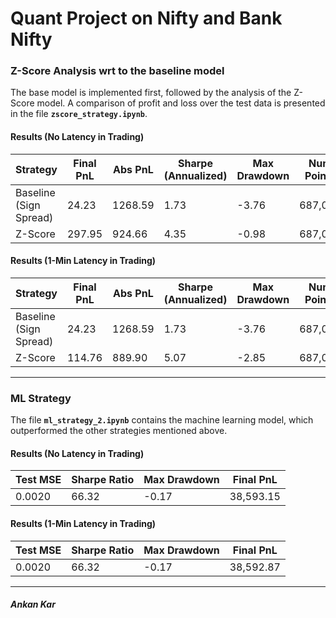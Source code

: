 # Quant Project on Nifty and Bank Nifty  

### Z-Score Analysis wrt to the baseline model 
The base model is implemented first, followed by the analysis of the Z-Score model. A comparison of profit and loss over the test data is presented in the file **`zscore_strategy.ipynb`**.  

#### Results (No Latency in Trading)  
| Strategy                         | Final PnL  | Abs PnL     | Sharpe (Annualized) | Max Drawdown | Num Points | Approx. Trades |
|----------------------------------|------------|-------------|----------------------|--------------|------------|----------------|
| Baseline (Sign Spread)           | 24.23      | 1268.59     | 1.73                 | -3.76        | 687,013    | 310            |
| Z-Score                          | 297.95     | 924.66      | 4.35                 | -0.98        | 687,013    | 5413           |

#### Results (1-Min Latency in Trading)  
| Strategy                    | Final PnL  | Abs PnL     | Sharpe (Annualized)  | Max Drawdown | Num Points | Approx. Trades |
|-----------------------------|------------|-------------|----------------------|--------------|------------|----------------|
| Baseline (Sign Spread)      | 24.23      | 1268.59     | 1.73                 | -3.76        | 687,013    | 310            |
| Z-Score                     | 114.76     | 889.90      | 5.07                 | -2.85        | 687,013    | 5400           |  

---

### ML Strategy  
The file **`ml_strategy_2.ipynb`** contains the machine learning model, which outperformed the other strategies mentioned above.  

#### Results (No Latency in Trading)  
| Test MSE | Sharpe Ratio | Max Drawdown |      Final PnL        |
|----------|--------------|--------------|-----------------------|
| 0.0020   | 66.32        | -0.17        | 38,593.15             |

#### Results (1-Min Latency in Trading)  
| Test MSE | Sharpe Ratio | Max Drawdown |      Final PnL        |
|----------|--------------|--------------|-----------------------|
| 0.0020   | 66.32        | -0.17        | 38,592.87             |


---

##### *Ankan Kar*  
